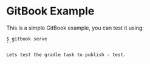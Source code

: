 GitBook Example
=======

This is a simple GitBook example, you can test it using:

````
$ gitbook serve
```

Lets test the gradle task to publish - test.
